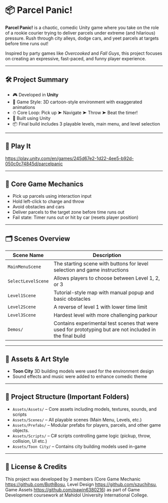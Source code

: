 # 📦 Parcel Panic!

**Parcel Panic!** is a chaotic, comedic Unity game where you take on the role of a rookie courier trying to deliver parcels under extreme (and hilarious) pressure. Rush through city alleys, dodge cars, and yeet parcels at targets before time runs out!

Inspired by party games like *Overcooked* and *Fall Guys*, this project focuses on creating an expressive, fast-paced, and funny player experience.

---

## 🛠 Project Summary

- 🎮 Developed in **Unity**
- 🧊 Game Style: 3D cartoon-style environment with exaggerated animations
- ⏱ Core Loop: Pick up ➤ Navigate ➤ Throw ➤ Beat the timer!
- 🧰 Built using Unity 
- 📦 Final build includes 3 playable levels, main menu, and level selection

---

## 🔗 Play It
https://play.unity.com/en/games/245d67e2-1d22-4ee5-b92d-050c0c74845d/parcelpanic

---

## 🧩 Core Game Mechanics

- Pick up parcels using interaction input
- Hold left-click to charge and throw
- Avoid obstacles and cars
- Deliver parcels to the target zone before time runs out
- Fail state: Timer runs out or hit by car (resets player position)

---

## 🗂 Scenes Overview

| Scene Name | Description |
|------------|-------------|
| `MainMenuScene` | The starting scene with buttons for level selection and game instructions |
| `SelectLevelScene` | Allows players to choose between Level 1, 2, or 3 |
| `Level1Scene` | Tutorial-style map with manual popup and basic obstacles |
| `Level2Scene` | A reverse of level 1 with lower time limit |
| `Level3Scene` | Hardest level with more challenging parkour |
| `Demos/` | Contains experimental test scenes that were used for prototyping but are not included in the final build |

---

## 🎨 Assets & Art Style

- **Toon City** 3D building models were used for the environment design
- Sound effects and music were added to enhance comedic theme

---

## 📁 Project Structure (Important Folders)

- `Assets/Assets/` – Core assets including models, textures, sounds, and scripts
- `Assets/Scenes/` – All playable scenes (Main Menu, Levels, etc.)
- `Assets/Prefabs/` – Modular prefabs for players, parcels, and other game objects.
- `Assets/Scripts/` – C# scripts controlling game logic (pickup, throw, collision, UI etc.)
- `Assets/Toon City/` – Contains city building models used in-game

---

## 📜 License & Credits

This project was developed by 3 members (Core Game Mechanic https://github.com/BothBosu, Level Design https://github.com/szuchihsu, Game Assets https://github.com/pawin6380216) as part of Game Development coursework at Mahidol University International College.

